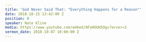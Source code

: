 ```yaml
---
title: 'God Never Said That: "Everything Happens for a Reason"'
date: 2018-10-15 13:42:00 Z
position: 8
speaker: Nate Kline
media: https://www.youtube.com/embed/OFoHOUH5Ogs?ecver=2
sermon_date: 2018-10-07 10:00:00 Z
---
```



